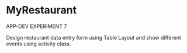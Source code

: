 # MyRestaurant
APP-DEV EXPERIMENT 7

Design restaurant data entry form using Table Layout and show different events using activity class.
